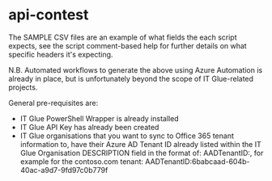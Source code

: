 # api-contest

The SAMPLE CSV files are an example of what fields the each script expects, see the script comment-based help for further details on what specific headers it's expecting.

N.B. Automated workflows to generate the above using Azure Automation is already in place, but is unfortunately beyond the scope of IT Glue-related projects.

General pre-requisites are:
- IT Glue PowerShell Wrapper is already installed
- IT Glue API Key has already been created
- IT Glue organisations that you want to sync to Office 365 tenant information to, have their Azure AD Tenant ID already listed within 
the IT Glue Organisation DESCRIPTION field in the format of: AADTenantID:<Azure AD Tenant ID>, for example for the contoso.com tenant:
AADTenantID:6babcaad-604b-40ac-a9d7-9fd97c0b779f

